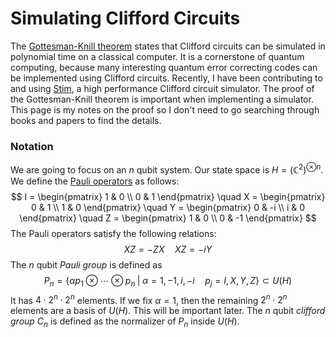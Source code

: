 # Simulating Clifford Circuits

The [Gottesman-Knill theorem](https://en.wikipedia.org/wiki/Gottesman%E2%80%93Knill_theorem) states that Clifford circuits can be simulated in polynomial time on a classical computer.
It is a cornerstone of quantum computing, because many interesting quantum error correcting codes can be implemented using Clifford circuits.
Recently, I have been contributing to and using [Stim](https://github.com/quantumlib/Stim), a high performance Clifford circuit simulator.
The proof of the Gottesman-Knill theorem is important when implementing a simulator.
This page is my notes on the proof so I don't need to go searching through books and papers to find the details.

### Notation

We are going to focus on an $n$ qubit system.
Our state space is $H = \left( \mathbb{C}^2 \right)^{\otimes n}$.
We define the [Pauli operators](https://en.wikipedia.org/wiki/Pauli_matrices) as follows:
$$
I = \begin{pmatrix} 1 & 0 \\ 0 & 1 \end{pmatrix} \quad
X = \begin{pmatrix} 0 & 1 \\ 1 & 0 \end{pmatrix} \quad
Y = \begin{pmatrix} 0 & -i \\ i & 0 \end{pmatrix} \quad
Z = \begin{pmatrix} 1 & 0 \\ 0 & -1 \end{pmatrix}
$$
The Pauli operators satisfy the following relations:
$$
XZ = - ZX \quad
XZ = -iY
$$
The $n$ qubit *Pauli group* is defined as
$$
P_n = \left\{ \alpha p_1 \otimes \cdots \otimes p_n \; | \; \alpha = 1, -1, i, -i \quad p_j = I,X,Y,Z \right\} \subset U(H)
$$
It has $4 \cdot 2^n \cdot 2^n$ elements. If we fix $\alpha = 1$, then the remaining $2^n \cdot 2^n$ elements are a basis of $U(H)$. This will be important later. The $n$ qubit *clifford group* $C_n$ is defined as the normalizer of $P_n$ inside $U(H)$.

